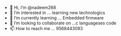 - 👋 Hi, I’m @nadeem268
- 👀 I’m interested in ... learning new technologics
- 🌱 I’m currently learning ... Embedded firmware
- 💞️ I’m looking to collaborate on ...c languageses code
- 📫 How to reach me ... 9568443093

<!---
nadeem268/nadeem268 is a ✨ special ✨ repository because its `README.md` (this file) appears on your GitHub profile.
You can click the Preview link to take a look at your changes.
--->
